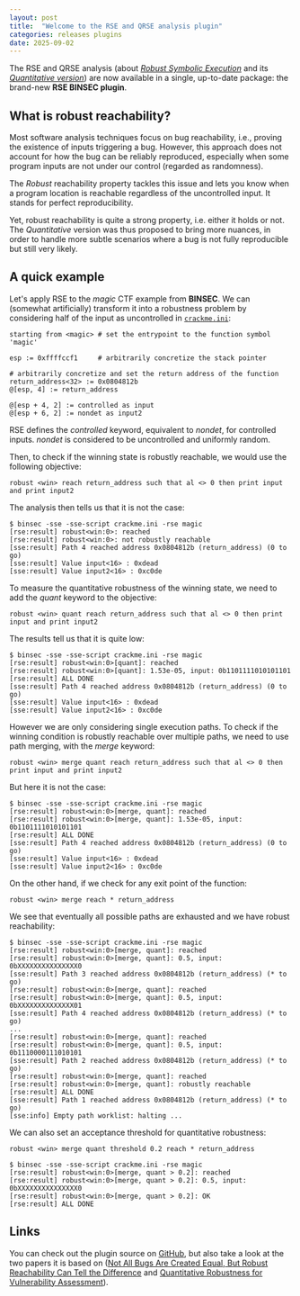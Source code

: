 ```yaml
---
layout: post
title:  "Welcome to the RSE and QRSE analysis plugin"
categories: releases plugins
date: 2025-09-02
---
```


The RSE and QRSE analysis (about [*Robust Symbolic Execution*](https://binsec.github.io/nutshells/cav-21.html) and its [*Quantitative version*](https://binsec.github.io/nutshells/pldi-24-qrse.html)) are now available in a single, up-to-date package: the brand-new **RSE BINSEC plugin**.

## What is robust reachability?

Most software analysis techniques focus on bug reachability, i.e., proving the existence of inputs triggering a bug.
However, this approach does not account for how the bug can be reliably reproduced, especially when some program inputs are not under our control (regarded as randomness).

The *Robust* reachability property tackles this issue and lets you know when a program location is reachable regardless of the uncontrolled input. It stands for perfect reproducibility.

Yet, robust reachability is quite a strong property, i.e. either it holds or not. The *Quantitative* version was thus proposed to bring more nuances, in order to handle more subtle scenarios where a bug is not fully reproducible but still very likely.


## A quick example

Let's apply RSE to the *magic* CTF example from **BINSEC**.
We can (somewhat artificially) transform it into a robustness problem by considering half of the input as uncontrolled in [`crackme.ini`](https://github.com/binsec/binsec/blob/master/examples/sse/quickstart/crackme.ini):
```
starting from <magic> # set the entrypoint to the function symbol 'magic'

esp := 0xffffccf1     # arbitrarily concretize the stack pointer

# arbitrarily concretize and set the return address of the function
return_address<32> := 0x0804812b
@[esp, 4] := return_address

@[esp + 4, 2] := controlled as input
@[esp + 6, 2] := nondet as input2
```

RSE defines the *controlled* keyword, equivalent to *nondet*, for controlled inputs.
*nondet* is considered to be uncontrolled and uniformly random.

Then, to check if the winning state is robustly reachable, we would use the following objective:
```
robust <win> reach return_address such that al <> 0 then print input and print input2
```

The analysis then tells us that it is not the case:
```
$ binsec -sse -sse-script crackme.ini -rse magic
[rse:result] robust<win:0>: reached
[rse:result] robust<win:0>: not robustly reachable
[sse:result] Path 4 reached address 0x0804812b (return_address) (0 to go)
[sse:result] Value input<16> : 0xdead
[sse:result] Value input2<16> : 0xc0de
```

To measure the quantitative robustness of the winning state, we need to add the *quant* keyword to the objective:
```
robust <win> quant reach return_address such that al <> 0 then print input and print input2
```

The results tell us that it is quite low:
```
$ binsec -sse -sse-script crackme.ini -rse magic
[rse:result] robust<win:0>[quant]: reached
[rse:result] robust<win:0>[quant]: 1.53e-05, input: 0b1101111010101101
[rse:result] ALL DONE
[sse:result] Path 4 reached address 0x0804812b (return_address) (0 to go)
[sse:result] Value input<16> : 0xdead
[sse:result] Value input2<16> : 0xc0de
```

However we are only considering single execution paths.
To check if the winning condition is robustly reachable over multiple paths, we need to use path merging, with the *merge* keyword:
```
robust <win> merge quant reach return_address such that al <> 0 then print input and print input2
```

But here it is not the case:
```
$ binsec -sse -sse-script crackme.ini -rse magic
[rse:result] robust<win:0>[merge, quant]: reached
[rse:result] robust<win:0>[merge, quant]: 1.53e-05, input: 0b1101111010101101
[rse:result] ALL DONE
[sse:result] Path 4 reached address 0x0804812b (return_address) (0 to go)
[sse:result] Value input<16> : 0xdead
[sse:result] Value input2<16> : 0xc0de
```

On the other hand, if we check for any exit point of the function:
```
robust <win> merge reach * return_address
```

We see that eventually all possible paths are exhausted and we have robust reachability:
```
$ binsec -sse -sse-script crackme.ini -rse magic
[rse:result] robust<win:0>[merge, quant]: reached
[rse:result] robust<win:0>[merge, quant]: 0.5, input: 0bXXXXXXXXXXXXXXX0
[sse:result] Path 3 reached address 0x0804812b (return_address) (* to go)
[rse:result] robust<win:0>[merge, quant]: reached
[rse:result] robust<win:0>[merge, quant]: 0.5, input: 0bXXXXXXXXXXXXXX01
[sse:result] Path 4 reached address 0x0804812b (return_address) (* to go)
...
[rse:result] robust<win:0>[merge, quant]: reached
[rse:result] robust<win:0>[merge, quant]: 0.5, input: 0b1110000111010101
[sse:result] Path 2 reached address 0x0804812b (return_address) (* to go)
[rse:result] robust<win:0>[merge, quant]: reached
[rse:result] robust<win:0>[merge, quant]: robustly reachable
[rse:result] ALL DONE
[sse:result] Path 1 reached address 0x0804812b (return_address) (* to go)
[sse:info] Empty path worklist: halting ...
```

We can also set an acceptance threshold for quantitative robustness:
```
robust <win> merge quant threshold 0.2 reach * return_address
```

```
$ binsec -sse -sse-script crackme.ini -rse magic
[rse:result] robust<win:0>[merge, quant > 0.2]: reached
[rse:result] robust<win:0>[merge, quant > 0.2]: 0.5, input: 0bXXXXXXXXXXXXXXX0
[rse:result] robust<win:0>[merge, quant > 0.2]: OK
[rse:result] ALL DONE
```

## Links

You can check out the plugin source on [GitHub](https://github.com/binsec/RSE), but also take a look at the two papers it is based on ([Not All Bugs Are Created Equal, But Robust Reachability Can Tell the Difference](https://dl.acm.org/doi/10.1007/978-3-030-81685-8_32) and [Quantitative Robustness for Vulnerability Assessment](https://doi.org/10.1145/3656407)).